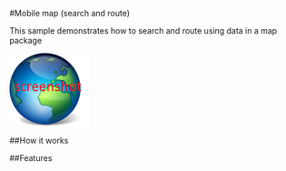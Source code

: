 #Mobile map (search and route)

This sample demonstrates how to search and route using data in a map package

![](screenshot.png)

##How it works

##Features

